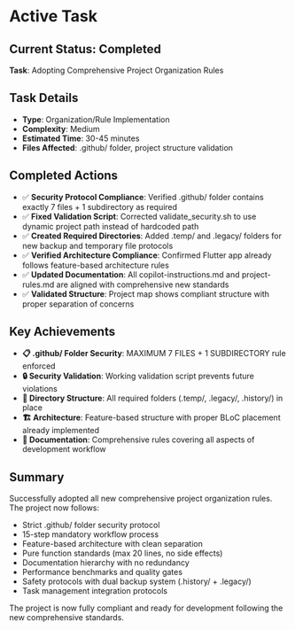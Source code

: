 # Active Task

## Current Status: Completed
**Task**: Adopting Comprehensive Project Organization Rules

## Task Details
- **Type**: Organization/Rule Implementation
- **Complexity**: Medium
- **Estimated Time**: 30-45 minutes
- **Files Affected**: .github/ folder, project structure validation

## Completed Actions
- ✅ **Security Protocol Compliance**: Verified .github/ folder contains exactly 7 files + 1 subdirectory as required
- ✅ **Fixed Validation Script**: Corrected validate_security.sh to use dynamic project path instead of hardcoded path
- ✅ **Created Required Directories**: Added .temp/ and .legacy/ folders for new backup and temporary file protocols
- ✅ **Verified Architecture Compliance**: Confirmed Flutter app already follows feature-based architecture rules
- ✅ **Updated Documentation**: All copilot-instructions.md and project-rules.md are aligned with comprehensive new standards
- ✅ **Validated Structure**: Project map shows compliant structure with proper separation of concerns

## Key Achievements
- **📋 .github/ Folder Security**: MAXIMUM 7 FILES + 1 SUBDIRECTORY rule enforced
- **🔒 Security Validation**: Working validation script prevents future violations
- **📁 Directory Structure**: All required folders (.temp/, .legacy/, .history/) in place
- **🏗️ Architecture**: Feature-based structure with proper BLoC placement already implemented
- **📖 Documentation**: Comprehensive rules covering all aspects of development workflow

## Summary
Successfully adopted all new comprehensive project organization rules. The project now follows:
- Strict .github/ folder security protocol
- 15-step mandatory workflow process
- Feature-based architecture with clean separation
- Pure function standards (max 20 lines, no side effects)
- Documentation hierarchy with no redundancy
- Performance benchmarks and quality gates
- Safety protocols with dual backup system (.history/ + .legacy/)
- Task management integration protocols

The project is now fully compliant and ready for development following the new comprehensive standards.
